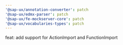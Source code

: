 ```yaml
---
'@sap-ux/annotation-converter': patch
'@sap-ux/edmx-parser': patch
'@sap-ux/fe-mockserver-core': patch
'@sap-ux/vocabularies-types': patch
---
```


feat: add support for ActionImport and FunctionImport
